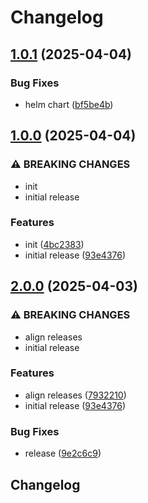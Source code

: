 # Changelog

## [1.0.1](https://github.com/kubecloudscaler/kubecloudscaler/compare/v1.0.0...v1.0.1) (2025-04-04)


### Bug Fixes

* helm chart ([bf5be4b](https://github.com/kubecloudscaler/kubecloudscaler/commit/bf5be4bd2d471161dbc3c7fa6bba879e4dadb045))

## [1.0.0](https://github.com/kubecloudscaler/kubecloudscaler/compare/v0.0.1...v1.0.0) (2025-04-04)


### ⚠ BREAKING CHANGES

* init
* initial release

### Features

* init ([4bc2383](https://github.com/kubecloudscaler/kubecloudscaler/commit/4bc2383d8e8b1b56a24b7df7dfd0f58282a9ee1b))
* initial release ([93e4376](https://github.com/kubecloudscaler/kubecloudscaler/commit/93e437653a19d13eead7322ab918767251374189))

## [2.0.0](https://github.com/kubecloudscaler/kubecloudscaler/compare/v1.0.0...v2.0.0) (2025-04-03)


### ⚠ BREAKING CHANGES

* align releases
* initial release

### Features

* align releases ([7932210](https://github.com/kubecloudscaler/kubecloudscaler/commit/79322101ef45f29e1016ec88357f7a4cd16e5a23))
* initial release ([93e4376](https://github.com/kubecloudscaler/kubecloudscaler/commit/93e437653a19d13eead7322ab918767251374189))


### Bug Fixes

* release ([9e2c6c9](https://github.com/kubecloudscaler/kubecloudscaler/commit/9e2c6c9825d0509fc56869974ff246126fa8131f))

## Changelog
